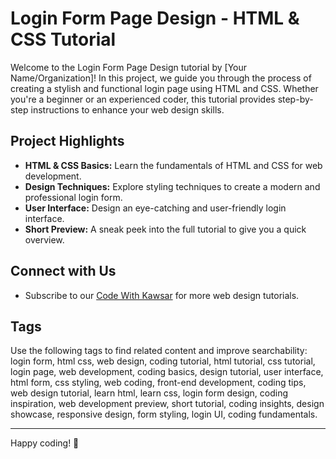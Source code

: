 # Login Form Page Design - HTML & CSS Tutorial

Welcome to the Login Form Page Design tutorial by [Your Name/Organization]! In this project, we guide you through the process of creating a stylish and functional login page using HTML and CSS. Whether you're a beginner or an experienced coder, this tutorial provides step-by-step instructions to enhance your web design skills.

## Project Highlights

- **HTML & CSS Basics:** Learn the fundamentals of HTML and CSS for web development.
- **Design Techniques:** Explore styling techniques to create a modern and professional login form.
- **User Interface:** Design an eye-catching and user-friendly login interface.
- **Short Preview:** A sneak peek into the full tutorial to give you a quick overview.

<!-- ## Tutorial Video

Watch the complete tutorial on [YouTube](#) for detailed guidance. Follow along with the video to create your own impressive login form.

[![Login Form Page Design](link-to-thumbnail-image.jpg)](link-to-full-tutorial) -->

## Connect with Us

- Subscribe to our [Code With Kawsar](#) for more web design tutorials.
<!-- - Join our coding community on [social media platform]. -->

## Tags

Use the following tags to find related content and improve searchability:
login form, html css, web design, coding tutorial, html tutorial, css tutorial, login page, web development, coding basics, design tutorial, user interface, html form, css styling, web coding, front-end development, coding tips, web design tutorial, learn html, learn css, login form design, coding inspiration, web development preview, short tutorial, coding insights, design showcase, responsive design, form styling, login UI, coding fundamentals.

---

Happy coding! 🚀
